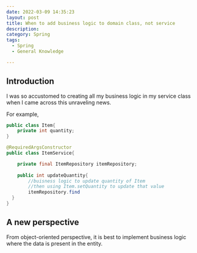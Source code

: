 ```yaml
---
date: 2022-03-09 14:35:23
layout: post
title: When to add business logic to domain class, not service
description: 
category: Spring
tags:
  - Spring
  - General Knowledge

---
```


## Introduction
I was so accustomed to creating all my business logic in my
service class when I came across this unraveling news.

For example, 
```java
public class Item{
    private int quantity;
}

@RequiredArgsConstructor
public class ItemService{

    private final ItemRepository itemRepository;
    
    public int updateQuantity{
        //buisness logic to update quantity of Item
        //then using Item.setQuantity to update that value
        itemRepository.find
  }
}
```

## A new perspective
From object-oriented perspective, it is best to implement business
logic where the data is present in the entity.

```java

```
